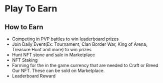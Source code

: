 # Play To Earn

## **How to Earn**‌

* Competing in PVP battles to win leaderboard prizes
* Join Daily Event(Ex: Tournament, Clan Border War, King of Arena, Treasure Hunt and more) to win prizes&#x20;
* Hunt NFT stone and sale in Marketplace
* NFT Staking
* Farming for the in the game currency that are needed to Craft or Breed Our NFT. These can be sold on Marketplace.
* Leaderboard Reward



